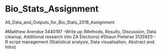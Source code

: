# Bio_Stats_Assignment
All_Data_and_Outputs_for_Bio_Stats_2018_Assignment

#Matthew Arendse 3440197 -Write up (Methods, Results, Discussion, Data cleanup, Additional research into ZA Elections)
#Shaun Pieterse 3135920 - R script management (Statistical analysis, Data visualisation, Abstract and Intro)
